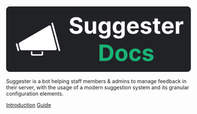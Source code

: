 ![Suggester Logo](/images/docs-banner.png)

Suggester is a bot helping staff members & admins to manage feedback in their server, with the usage of a modern suggestion system and its granular configuration elements.

[Introduction](topics/onboarding.md)
[Guide](beginner-guide.md)
